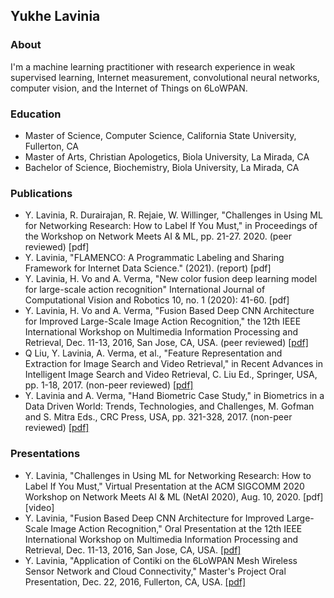 ## Yukhe Lavinia

### About
I'm a machine learning practitioner with research experience in weak supervised learning, Internet measurement, convolutional neural networks, computer vision, and the Internet of Things on 6LoWPAN. 

### Education
- Master of Science, Computer Science, California State University, Fullerton, CA
- Master of Arts, Christian Apologetics, Biola University, La Mirada, CA
- Bachelor of Science, Biochemistry, Biola University, La Mirada, CA

### Publications
- Y. Lavinia, R. Durairajan, R. Rejaie, W. Willinger, "Challenges in Using ML for Networking Research: How to Label If You Must," in Proceedings of the Workshop on Network Meets AI & ML, pp. 21-27. 2020. (peer reviewed) [pdf]
- Y. Lavinia, "FLAMENCO: A Programmatic Labeling and Sharing Framework for Internet Data Science." (2021). (report) [pdf]
- Y. Lavinia, H. Vo and A. Verma, "New color fusion deep learning model for large-scale action recognition" International Journal of Computational Vision and Robotics 10, no. 1 (2020): 41-60. [pdf]
- Y. Lavinia, H. Vo and A. Verma, "Fusion Based Deep CNN Architecture for Improved Large-Scale Image Action Recognition," the 12th IEEE International Workshop on Multimedia Information Processing and Retrieval, Dec. 11-13, 2016, San Jose, CA, USA. (peer reviewed) <a href="https://github.com/ylavinia/ylavinia.github.io/blob/master/2016MIPR.pdf"> [pdf]</a>
- Q Liu, Y. Lavinia, A. Verma, et al., "Feature Representation and Extraction for Image Search and Video Retrieval," in Recent Advances in Intelligent Image Search and Video Retrieval, C. Liu Ed., Springer, USA, pp. 1-18, 2017. (non-peer reviewed) <a href="https://github.com/ylavinia/ylavinia.github.io/blob/master/2017SIFT1.pdf"> [pdf]</a>
- Y. Lavinia and A. Verma, "Hand Biometric Case Study," in Biometrics in a Data Driven World: Trends, Technologies, and Challenges, M. Gofman and S. Mitra Eds., CRC Press, USA, pp. 321-328, 2017. (non-peer reviewed) <a href="https://github.com/ylavinia/ylavinia.github.io/blob/master/2017BIO14.pdf"> [pdf]</a>

### Presentations
- Y. Lavinia, "Challenges in Using ML for Networking Research: How to Label If You Must," Virtual Presentation at the ACM SIGCOMM 2020 Workshop on Network Meets AI & ML (NetAI 2020), Aug. 10, 2020. [pdf] [video]
- Y. Lavinia, "Fusion Based Deep CNN Architecture for Improved Large-Scale Image Action Recognition," Oral Presentation at the 12th IEEE International Workshop on Multimedia Information Processing and Retrieval, Dec. 11-13, 2016, San Jose, CA, USA. <a href="https://github.com/ylavinia/ylavinia.github.io/blob/master/sf40fusion1_v3.pdf"> [pdf]</a> 
- Y. Lavinia, "Application of Contiki on the 6LoWPAN Mesh Wireless Sensor Network and Cloud Connectivity," Master's Project Oral Presentation, Dec. 22, 2016, Fullerton, CA, USA. <a href="https://github.com/ylavinia/ylavinia.github.io/blob/master/Lavinia_Yukhe_Presentation_Slides.pdf"> [pdf]</a>

